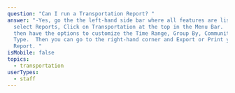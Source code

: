 ```yaml
---
question: "Can I run a Transportation Report? "
answer: "-Yes, go the the left-hand side bar where all features are listed and
  select Reports, Click on Transportation at the top in the Menu Bar.  You will
  then have the options to customize the Time Range, Group By, Community or
  Type.  Then you can go to the right-hand corner and Export or Print your
  Report. "
isMobile: false
topics:
  - transportation
userTypes:
  - staff
---
```

